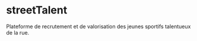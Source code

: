 # streetTalent
Plateforme de recrutement et de valorisation des jeunes sportifs talentueux de la rue.
